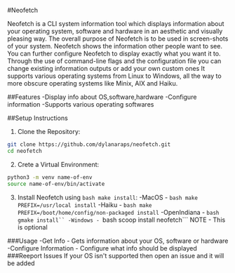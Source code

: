 #Neofetch

Neofetch is a CLI system information tool which displays information about your operating system, software and hardware in an aesthetic and visually pleasing way.
The overall purpose of Neofetch is to be used in screen-shots of your system. Neofetch shows the information other people want to see. 
You can further configure Neofetch to display exactly what you want it to. Through the use of command-line flags and the configuration file you can change existing information outputs or add your own custom ones
It supports various operating systems from Linux to Windows, all the way to more obscure operating systems like Minix, AIX and Haiku.

##Features
-Display info about OS,software,hardware
-Configure information
-Supports various operating softwares

##Setup Instructions
1. Clone the Repository:
```bash
git clone https://github.com/dylanaraps/neofetch.git
cd neofetch
```
2. Crete a Virtual Environment:
```bash
python3 -m venv name-of-env
source name-of-env/bin/activate
```
3. Install Neofetch using ```bash make install```:
-MacOS - ```bash make PREFIX=/usr/local install```
-Haiku - ```bash make PREFIX=/boot/home/config/non-packaged install```
-OpenIndiana - ```bash gmake install``
-Windows - ```bash scoop install neofetch```
NOTE - This is optional

###Usage
-Get Info - Gets information about your OS, software or hardware
-Configure Information - Configure what info should be displayed
###Reeport Issues
If your OS isn't supported then open an issue and it will be added